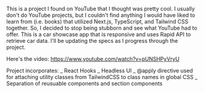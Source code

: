 This is a project I found on YouTube that I thought was pretty cool. I usually don't do YouTube projects, but I couldn't find anything I would have liked to learn from (i.e. books) that utilized Next.js, TypeScript, and Tailwind CSS together. So, I decided to stop being stubborn and see what YouTube had to offer. This is a car showcase app that is responsive and uses Rapid API to retrieve car data. I'll be updating the specs as I progress through the project.

Here's the video: https://www.youtube.com/watch?v=pUNSHPyVryU

Project incorporates:
_ React Hooks
_ Headless UI
_ @apply directive used for attaching utility classes from TailwindCSS to class names in global CSS
_ Separation of reusuable components and section components

